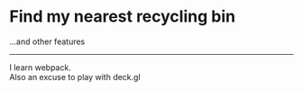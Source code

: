 # Find my nearest recycling bin

...and other features

---

I learn webpack.  
Also an excuse to play with deck.gl